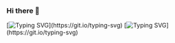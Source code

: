 ### Hi there 👋

<!--
**olegnelezin/olegnelezin** is a ✨ _special_ ✨ repository because its `README.md` (this file) appears on your GitHub profile.

[![Typing SVG](https://readme-typing-svg.herokuapp.com?color=%2336BCF7&lines=Computer+science+student)](https://git.io/typing-svg)
Here are some ideas to get you started:

- 🔭 I’m currently working on ...
- 🌱 I’m currently learning ...
- 👯 I’m looking to collaborate on ...
- 🤔 I’m looking for help with ...
- 💬 Ask me about ...
- 📫 How to reach me: ...
- 😄 Pronouns: ...
- ⚡ Fun fact: ...
-->
[![Typing SVG](https://readme-typing-svg.herokuapp.com?color=%2336BCF7&lines=Computer+science+student+in+Voronezh+State+University.)](https://git.io/typing-svg)
[![Typing SVG](https://readme-typing-svg.herokuapp.com?color=%2336BCF7&lines=Computer+science+student+in+Voronezh+State+University.)](https://git.io/typing-svg)

